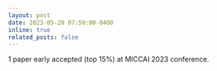 ```yaml
---
layout: post
date: 2023-05-20 07:59:00-0400
inline: true
related_posts: false
---
```


1 paper early accepted (top 15%) at MICCAI 2023 conference.
